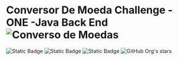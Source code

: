 # Conversor De Moeda Challenge - ONE -Java Back End![Converso de Moedas](https://github.com/user-attachments/assets/cd572c5c-81c1-4714-a864-18b9542cb368)
![Static Badge](https://img.shields.io/badge/Status-Desenvolvido-blue)
![Static Badge](https://img.shields.io/badge/API_Usada-Exchange_API-green)
![Static Badge](https://img.shields.io/badge/Challenge_ONE-Java_Back_End_Alura-00FF00)
![GitHub Org's stars](https://img.shields.io/github/stars/Antonioafj?style=social)



